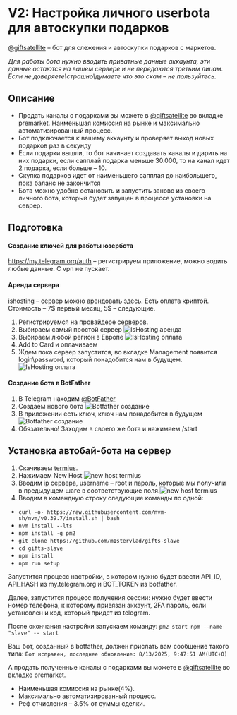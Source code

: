 # V2: Настройка личного userbota для автоскупки подарков
[@giftsatellite](https://t.me/giftsatellite) – бот для слежения и автоскупки подарков с маркетов.

*Для работы бота нужно вводить приватные данные аккаунта, эти данные остаются на вашем сервере и не передаются третьим лицам. Если не доверяете\страшно\думаете что это скам – не пользуйтесь.*

## Описание
- Продать каналы с подарками вы можете в [@giftsatellite](https://t.me/giftsatellite) во вкладке premarket. Наименьшая комиссия на рынке и максимально автоматизированный процесс.
- Бот подключается к вашему аккаунту и проверяет выход новых подарков раз в секунду
- Если подарки вышли, то бот начинает создавать каналы и дарить на них подарки, если сапплай подарка меньше 30.000, то на канал идет 2 подарка, если больше – 10.
- Скупка подарков идет от наименьшего сапплая до наибольшего, пока баланс не закончится
- Бота можно удобно остановить и запустить заново из своего личного бота, который будет запущен в процессе установки на севрер.

## Подготовка

#### Создание ключей для работы юзербота
https://my.telegram.org/auth – регистрируем приложение, можно водить любые данные. С vpn не пускает.

#### Аренда сервера
[ishosting](https://ishosting.com/affiliate/NTk3NiM2) – сервер можно арендовать здесь. Есть оплата криптой. Стоимость – 7\$ первый месяц, 5\$ – следующие.
1. Регистрируемся на провайдере серверов.
2. Выбираем самый простой сервер ![IsHosting аренда](/public/1.png)
3. Выбираем любой регион в Европе  ![IsHosting оплата](/public/2.png)
4. Add to Card и оплачиваем
5. Ждем пока сервер запустится, во вкладке Management появится login\password, который понадобится нам в будущем.![IsHosting оплата](/public/3.png)

#### Создание бота в BotFather
1. В Telegram находим [@BotFather](https://t.me/botfather)
2. Создаем нового бота ![Botfather создание](/public/4.png)
3. В приложении есть ключ, ключ нам понадобится в будущем ![Botfather создание](/public/5.png)
4. Обязательно! Заходим в своего же бота и нажимаем /start

## Установка автобай-бота на сервер
1. Скачиваем [termius](https://termius.com/index.html).
2. Нажимаем New Host ![new host termius](/public/6.png)
3. Вводим ip сервера, username – root и пароль, которые мы получили в предыдущем шаге в соответствующие поля.![new host termius](/public/7.png)
4. Вводим в командную строку следующие команды по одной:
- ```curl -o- https://raw.githubusercontent.com/nvm-sh/nvm/v0.39.7/install.sh | bash```
- ```nvm install --lts```
- ```npm install -g pm2```
- ```git clone https://github.com/m1stervlad/gifts-slave```
- ```cd gifts-slave```
- ```npm install```
- ```npm run setup```

Запустится процесс настройки, в котором нужно будет ввести API_ID, API_HASH из my.telegram.org и BOT_TOKEN из botfather.

Далее, запустится процесс получения сессии: нужно будет ввести номер телефона, к которому привязан аккаунт, 2FA пароль, если установлен и код, который придет из telegram.

После окончания настройки запускаем команду:
```pm2 start npm --name "slave" -- start```

Ваш бот, созданный в botfather, должен прислать вам сообщение такого типа:
```Бот исправен, последнее обновление: 8/13/2025, 9:47:51 AM(UTC+0)```

А продать полученные каналы с подарками вы можете в [@giftsatellite](https://t.me/giftsatellite) во вкладке premarket.
- Наименьшая комиссия на рынке(4%).
- Максимально автоматизированный процесс.
- Реф отчисления – 3.5% от суммы сделки.
